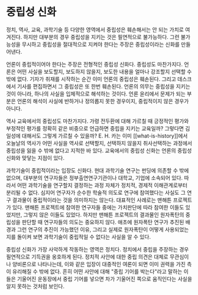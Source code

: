 # 중립성 신화

정치, 역사, 교육, 과학기술 등 다양한 영역에서 중립성은 훼손해서는 안 되는 가치로 여겨진다. 하지만 대부분의 경우 중립성을 지키는 것은 필연적으로 불가능하다. 그런 불가능성을 무시하고 중립성을 절대적으로 지켜야 한다는 주장은 중립성이라는 신화를 만들어낸다.

언론이 중립적이어야 한다는 주장은 전형적인 중립성 신화다. 중립성도 마찬가지다. 언론은 어떤 사실을 보도할지, 보도하지 않을지, 보도한 내용을 얼마나 강조할지 선택할 수 밖에 없다. 기자가 취재를 시작하는 순간 이미 언론의 중립성은 훼손된다. 그리고 데스크에서 기사를 편집하면서 그 중립성은 또 한번 훼손된다. 언론의 의무는 중립성을 지키는 것이 아니라, 하나의 사실을 입체적으로 해석하는 것이다. 언론 윤리에서 문제가 되는 부분은 언론의 해석이 사실에 반하거나 정의롭지 못한 경우이지, 중립적이지 않은 경우가 아니다.

역사 교육에서의 중립성도 마찬가지다. 가령 전두환에 대해 가르칠 때 긍정적인 평가와 부정적인 평가를 정확히 같은 비중으로 언급하면 중립을 지키는 교육일까? 그렇다면 김일성에 대해서도 그렇게 가르칠 수 있을까? E. H. 카는 이미 [[what-is-history]]에서 오늘날의 역사가 어떤 사실을 역사로 선택할지, 선택하지 않을지 취사선택하는 과정에서 중립성을 잃을 수 밖에 없다고 지적한 바 있다. 교육에서의 중립성 신화는 언론의 중립성 신화와 맞닿는 지점이 있다.

과학기술이 중립적이라는 입장도 신화다. 현대 과학기술 연구는 펀딩에 의존할 수 밖에 없으며, 대부분의 연구자들은 정부출연연구기관이나 대학교, 기업에 소속되어 있다. 따라서 어떤 과학기술을 연구할지 결정하는 과정 자체가 정치적, 경제적 이해관계로부터 분리될 수 없다. 심지어 연구자가 순수한 학술적 의도로 연구에 참여했다는 사실도 그 연구 결과물이 중립적이라는 것을 의미하지는 않는다. 대표적인 사례로는 맨해튼 프로젝트가 있다. 맨해튼 프로젝트에 참여한 연구자들 중에는 가치판단에 따라 참여한 이들도 있었지만, 그렇지 않은 이들도 있었다. 하지만 맨해튼 프로젝트의 결과물인 원자폭탄의 중립성을 판단할 때 연구자들의 의도는 중요하지 않다. 애초에 원자폭탄 연구가 추진된 배경과 그런 연구의 추진이 가능했던 이유, 그리고 실제로 원자폭탄이 어떻게 사용되었는지를 돌이켜 보면 과학기술이 중립적일 수 없다는 사실을 알 수 있다.

중립성 신화가 가장 사악하게 작동하는 영역은 정치다. 정치에서 중립을 주장하는 경우 필연적으로 기득권을 옹호하게 된다. 정치적 사안에 대한 중립 의견은 대체로 무관심이나 양비론으로 나타나는데, 이와 같은 입장이 대중적인 여론이 되면 이미 권력을 가진 측이 유리해질 수 밖에 없다. 흔히 어떤 사안에 대해 "중립 기어를 박는다"라고 말하는 이들은 기울어진 운동장에서 중립 기어를 넣으면 차가 기울어진 쪽으로 움직인다는 사실을 알지 못하는 것처럼 보인다.
